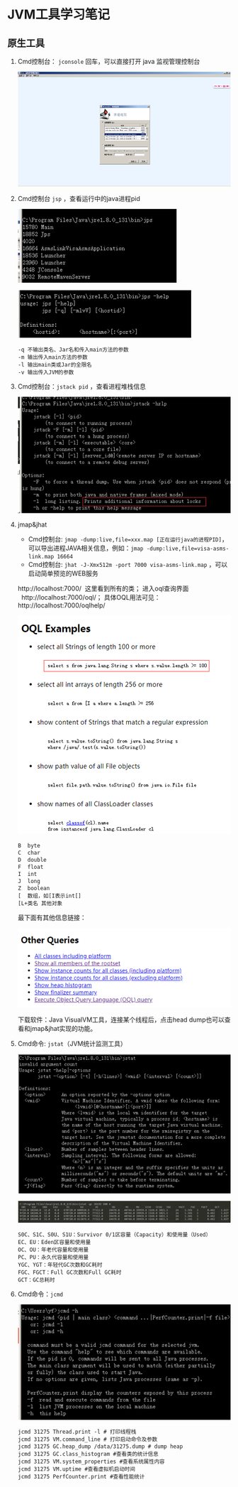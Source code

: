 JVM工具学习笔记
=================================

## 原生工具

1. Cmd控制台： ```jconsole``` 回车，可以直接打开 java 监视管理控制台

	![jconsole监控](jvm-debug/1.png)

2. Cmd控制台 ```jsp``` ，查看运行中的java进程pid

	![jsp命令](jvm-debug/2.png)

	![jsp help](jvm-debug/3.png)

	```
	-q 不输出类名、Jar名和传入main方法的参数
	-m 输出传入main方法的参数
	-l 输出main类或Jar的全限名
	-v 输出传入JVM的参数
	```

3. Cmd控制台：```jstack pid``` ，查看进程堆栈信息

	![jstack](jvm-debug/4.png)

4. jmap&jhat

	- Cmd控制台:  ```jmap -dump:live,file=xxx.map [正在运行java的进程PID]```，可以导出进程JAVA相关信息，例如：```jmap -dump:live,file=visa-asms-link.map 16664```
	- Cmd控制台: ```jhat -J-Xmx512m -port 7000 visa-asms-link.map``` ，可以启动简单预览的WEB服务

	http://localhost:7000/  这里看到所有的类；
	进入oql查询界面   http://localhost:7000/oql/；
	具体OQL用法可见：http://localhost:7000/oqlhelp/

	![jmap&jhat](jvm-debug/5.png)

	```
	B  byte
	C  char
	D  double
	F  float
	I  int
	J  long
	Z  boolean
	[  数组，如[I表示int[]
	[L+类名 其他对象
	```

	最下面有其他信息链接：

	![other query](jvm-debug/6.png)

	下载软件：Java VisualVM工具，连接某个线程后，点击head dump也可以查看和jmap&jhat实现的功能。

5. Cmd命令: ```jstat```（JVM统计监测工具）

	![jstat1](jvm-debug/7.png)

	![jstat2](jvm-debug/8.png)

	```
	S0C、S1C、S0U、S1U：Survivor 0/1区容量（Capacity）和使用量（Used）
	EC、EU：Eden区容量和使用量
	OC、OU：年老代容量和使用量
	PC、PU：永久代容量和使用量
	YGC、YGT：年轻代GC次数和GC耗时
	FGC、FGCT：Full GC次数和Full GC耗时
	GCT：GC总耗时
	```

6. Cmd命令：```jcmd```

	![jcmd](jvm-debug/9.png)

	```
	jcmd 31275 Thread.print -l # 打印线程栈
	jcmd 31275 VM.command_line # 打印启动命令及参数
	jcmd 31275 GC.heap_dump /data/31275.dump # dump heap
	jcmd 31275 GC.class_histogram #查看类的统计信息
	jcmd 31275 VM.system_properties #查看系统属性内容
	jcmd 31275 VM.uptime #查看虚拟机启动时间
	jcmd 31275 PerfCounter.print #查看性能统计
	```
